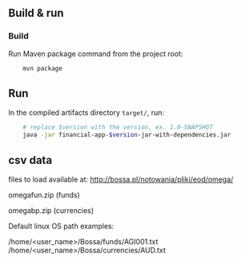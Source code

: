 ## Build & run
### Build
Run Maven package command from the project root:
```bash
    mvn package
```
## Run
In the compiled artifacts directory `target/`, run:
```bash
    # replace $version with the version, ex. 1.0-SNAPSHOT
    java -jar financial-app-$version-jar-with-dependencies.jar
```

## csv data

files to load available at:
http://bossa.pl/notowania/pliki/eod/omega/

omegafun.zip (funds)

omegabp.zip (currencies)



Default linux OS path examples:

/home/<user_name>/Bossa/funds/AGI001.txt
/home/<user_name>/Bossa/currencies/AUD.txt

